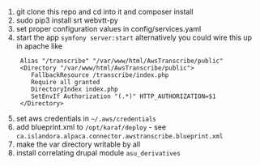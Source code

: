 1. git clone this repo and cd into it and composer install
2. sudo pip3 install srt webvtt-py
3. set proper configuration values in config/services.yaml
4. start the app `symfony server:start`
    alternatively you could wire this up in apache like
    ```
     Alias "/transcribe" "/var/www/html/AwsTranscribe/public"
     <Directory "/var/www/html/AwsTranscribe/public">
        FallbackResource /transcribe/index.php
        Require all granted
        DirectoryIndex index.php
        SetEnvIf Authorization "(.*)" HTTP_AUTHORIZATION=$1
     </Directory>
    ```
5. set aws credentials in `~/.aws/credentials`
6. add blueprint.xml to `/opt/karaf/deploy` - see `ca.islandora.alpaca.connector.awstranscribe.blueprint.xml`
7. make the var directory writable by all
8. install correlating drupal module `asu_derivatives`

